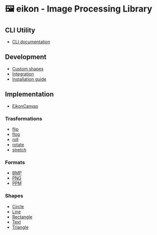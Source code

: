 # 🖼️ eikon - Image Processing Library

## CLI Utility
- <a href="cli.md">CLI documentation</a>

## Development
- <a href="shapes/custom.md">Custom shapes</a>
- <a href="integration.md">Integration</a>
- <a href="installation.md">Installation guide</a>

## Implementation
- <a href="canvas.md">EikonCanvas</a>
### Trasformations
- <a href="effects/flip.md">flip</a>
- <a href="effects/flop.md">flop</a>
- <a href="effects/roll.md">roll</a>
- <a href="effects/rotate.md">rotate</a>
- <a href="effects/stretch.md">stretch</a>
### Formats
- <a href="formats/bmp.md">BMP</a>
- <a href="formats/png.md">PNG</a>
- <a href="formats/ppm.md">PPM</a>
### Shapes
- <a href="shapes/circle.md">Circle</a>
- <a href="shaeps/line.md">Line</a>
- <a href="shapes/rectangle.md">Rectangle</a>
- <a href="shapes/text.md">Text</a>
- <a href="shapes/triangle.md">Triangle</a>
